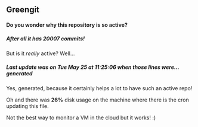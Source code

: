 ## Greengit

#### Do you wonder why this repository is so active?

##### After all it has 20007 commits!

But is it *really* active? Well...

##### Last update was on Tue May 25 at 11:25:06 when those lines were... generated

Yes, generated, because it certainly helps a lot to have such an active repo!

Oh and there was **26%** disk usage on the machine
where there is the cron updating this file.

Not the best way to monitor a VM in the cloud but it works! :)
